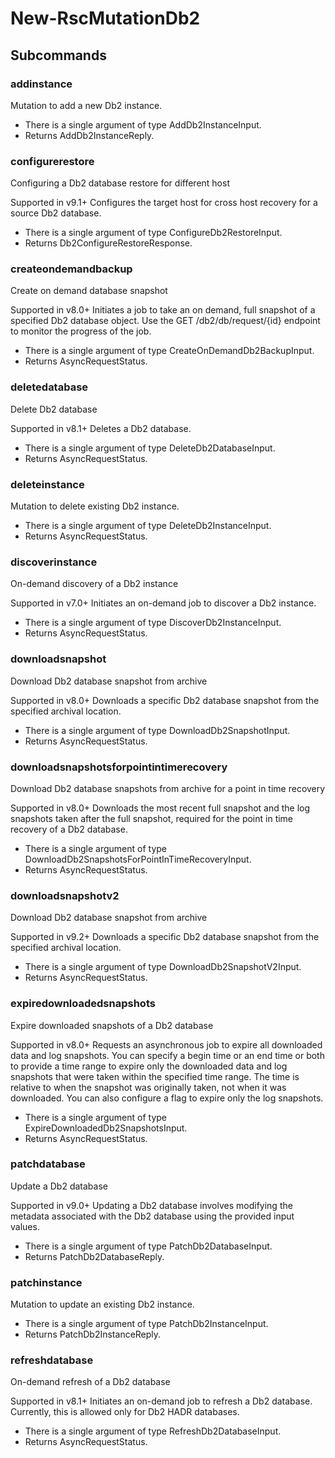 # New-RscMutationDb2
## Subcommands
### addinstance
Mutation to add a new Db2 instance.

- There is a single argument of type AddDb2InstanceInput.
- Returns AddDb2InstanceReply.
### configurerestore
Configuring a Db2 database restore for different host

Supported in v9.1+
Configures the target host for cross host recovery for a source Db2 database.

- There is a single argument of type ConfigureDb2RestoreInput.
- Returns Db2ConfigureRestoreResponse.
### createondemandbackup
Create on demand database snapshot

Supported in v8.0+
Initiates a job to take an on demand, full snapshot of a specified Db2 database object. Use the GET /db2/db/request/{id} endpoint to monitor the progress of the job.

- There is a single argument of type CreateOnDemandDb2BackupInput.
- Returns AsyncRequestStatus.
### deletedatabase
Delete Db2 database

Supported in v8.1+
Deletes a Db2 database.

- There is a single argument of type DeleteDb2DatabaseInput.
- Returns AsyncRequestStatus.
### deleteinstance
Mutation to delete existing Db2 instance.

- There is a single argument of type DeleteDb2InstanceInput.
- Returns AsyncRequestStatus.
### discoverinstance
On-demand discovery of a Db2 instance

Supported in v7.0+
Initiates an on-demand job to discover a Db2 instance.

- There is a single argument of type DiscoverDb2InstanceInput.
- Returns AsyncRequestStatus.
### downloadsnapshot
Download Db2 database snapshot from archive

Supported in v8.0+
Downloads a specific Db2 database snapshot from the specified archival location.

- There is a single argument of type DownloadDb2SnapshotInput.
- Returns AsyncRequestStatus.
### downloadsnapshotsforpointintimerecovery
Download Db2 database snapshots from archive for a point in time recovery

Supported in v8.0+
Downloads the most recent full snapshot and the log snapshots taken after the full snapshot, required for the point in time recovery of a Db2 database.

- There is a single argument of type DownloadDb2SnapshotsForPointInTimeRecoveryInput.
- Returns AsyncRequestStatus.
### downloadsnapshotv2
Download Db2 database snapshot from archive

Supported in v9.2+
Downloads a specific Db2 database snapshot from the specified archival location.

- There is a single argument of type DownloadDb2SnapshotV2Input.
- Returns AsyncRequestStatus.
### expiredownloadedsnapshots
Expire downloaded snapshots of a Db2 database

Supported in v8.0+
Requests an asynchronous job to expire all downloaded data and log snapshots. You can specify a begin time or an end time or both to provide a time range to expire only the downloaded data and log snapshots that were taken within the specified time range. The time is relative to when the snapshot was originally taken, not when it was downloaded. You can also configure a flag to expire only the log snapshots.

- There is a single argument of type ExpireDownloadedDb2SnapshotsInput.
- Returns AsyncRequestStatus.
### patchdatabase
Update a Db2 database

Supported in v9.0+
Updating a Db2 database involves modifying the metadata associated with the Db2 database using the provided input values.

- There is a single argument of type PatchDb2DatabaseInput.
- Returns PatchDb2DatabaseReply.
### patchinstance
Mutation to update an existing Db2 instance.

- There is a single argument of type PatchDb2InstanceInput.
- Returns PatchDb2InstanceReply.
### refreshdatabase
On-demand refresh of a Db2 database

Supported in v8.1+
Initiates an on-demand job to refresh a Db2 database. Currently, this is allowed only for Db2 HADR databases.

- There is a single argument of type RefreshDb2DatabaseInput.
- Returns AsyncRequestStatus.
